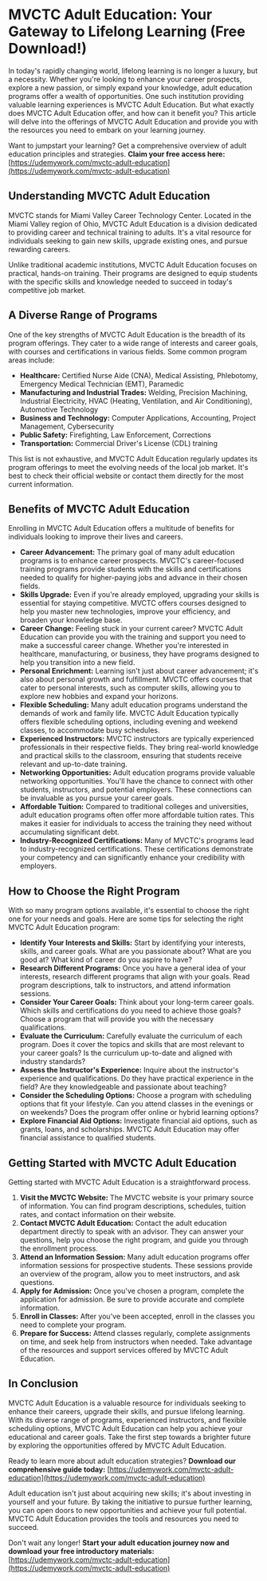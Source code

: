 # MVCTC Adult Education: Your Gateway to Lifelong Learning (Free Download!)

In today's rapidly changing world, lifelong learning is no longer a luxury, but a necessity. Whether you're looking to enhance your career prospects, explore a new passion, or simply expand your knowledge, adult education programs offer a wealth of opportunities. One such institution providing valuable learning experiences is MVCTC Adult Education. But what exactly does MVCTC Adult Education offer, and how can it benefit you? This article will delve into the offerings of MVCTC Adult Education and provide you with the resources you need to embark on your learning journey.

Want to jumpstart your learning? Get a comprehensive overview of adult education principles and strategies. **Claim your free access here:** [https://udemywork.com/mvctc-adult-education](https://udemywork.com/mvctc-adult-education)

## Understanding MVCTC Adult Education

MVCTC stands for Miami Valley Career Technology Center. Located in the Miami Valley region of Ohio, MVCTC Adult Education is a division dedicated to providing career and technical training to adults. It's a vital resource for individuals seeking to gain new skills, upgrade existing ones, and pursue rewarding careers.

Unlike traditional academic institutions, MVCTC Adult Education focuses on practical, hands-on training. Their programs are designed to equip students with the specific skills and knowledge needed to succeed in today's competitive job market.

## A Diverse Range of Programs

One of the key strengths of MVCTC Adult Education is the breadth of its program offerings. They cater to a wide range of interests and career goals, with courses and certifications in various fields. Some common program areas include:

*   **Healthcare:** Certified Nurse Aide (CNA), Medical Assisting, Phlebotomy, Emergency Medical Technician (EMT), Paramedic
*   **Manufacturing and Industrial Trades:** Welding, Precision Machining, Industrial Electricity, HVAC (Heating, Ventilation, and Air Conditioning), Automotive Technology
*   **Business and Technology:** Computer Applications, Accounting, Project Management, Cybersecurity
*   **Public Safety:** Firefighting, Law Enforcement, Corrections
*   **Transportation:** Commercial Driver's License (CDL) training

This list is not exhaustive, and MVCTC Adult Education regularly updates its program offerings to meet the evolving needs of the local job market. It's best to check their official website or contact them directly for the most current information.

## Benefits of MVCTC Adult Education

Enrolling in MVCTC Adult Education offers a multitude of benefits for individuals looking to improve their lives and careers.

*   **Career Advancement:** The primary goal of many adult education programs is to enhance career prospects. MVCTC's career-focused training programs provide students with the skills and certifications needed to qualify for higher-paying jobs and advance in their chosen fields.
*   **Skills Upgrade:** Even if you're already employed, upgrading your skills is essential for staying competitive. MVCTC offers courses designed to help you master new technologies, improve your efficiency, and broaden your knowledge base.
*   **Career Change:** Feeling stuck in your current career? MVCTC Adult Education can provide you with the training and support you need to make a successful career change. Whether you're interested in healthcare, manufacturing, or business, they have programs designed to help you transition into a new field.
*   **Personal Enrichment:** Learning isn't just about career advancement; it's also about personal growth and fulfillment. MVCTC offers courses that cater to personal interests, such as computer skills, allowing you to explore new hobbies and expand your horizons.
*   **Flexible Scheduling:** Many adult education programs understand the demands of work and family life. MVCTC Adult Education typically offers flexible scheduling options, including evening and weekend classes, to accommodate busy schedules.
*   **Experienced Instructors:** MVCTC instructors are typically experienced professionals in their respective fields. They bring real-world knowledge and practical skills to the classroom, ensuring that students receive relevant and up-to-date training.
*   **Networking Opportunities:** Adult education programs provide valuable networking opportunities. You'll have the chance to connect with other students, instructors, and potential employers. These connections can be invaluable as you pursue your career goals.
*   **Affordable Tuition:** Compared to traditional colleges and universities, adult education programs often offer more affordable tuition rates. This makes it easier for individuals to access the training they need without accumulating significant debt.
*   **Industry-Recognized Certifications:** Many of MVCTC's programs lead to industry-recognized certifications. These certifications demonstrate your competency and can significantly enhance your credibility with employers.

## How to Choose the Right Program

With so many program options available, it's essential to choose the right one for your needs and goals. Here are some tips for selecting the right MVCTC Adult Education program:

*   **Identify Your Interests and Skills:** Start by identifying your interests, skills, and career goals. What are you passionate about? What are you good at? What kind of career do you aspire to have?
*   **Research Different Programs:** Once you have a general idea of your interests, research different programs that align with your goals. Read program descriptions, talk to instructors, and attend information sessions.
*   **Consider Your Career Goals:** Think about your long-term career goals. Which skills and certifications do you need to achieve those goals? Choose a program that will provide you with the necessary qualifications.
*   **Evaluate the Curriculum:** Carefully evaluate the curriculum of each program. Does it cover the topics and skills that are most relevant to your career goals? Is the curriculum up-to-date and aligned with industry standards?
*   **Assess the Instructor's Experience:** Inquire about the instructor's experience and qualifications. Do they have practical experience in the field? Are they knowledgeable and passionate about teaching?
*   **Consider the Scheduling Options:** Choose a program with scheduling options that fit your lifestyle. Can you attend classes in the evenings or on weekends? Does the program offer online or hybrid learning options?
*   **Explore Financial Aid Options:** Investigate financial aid options, such as grants, loans, and scholarships. MVCTC Adult Education may offer financial assistance to qualified students.

## Getting Started with MVCTC Adult Education

Getting started with MVCTC Adult Education is a straightforward process.

1.  **Visit the MVCTC Website:** The MVCTC website is your primary source of information. You can find program descriptions, schedules, tuition rates, and contact information on their website.
2.  **Contact MVCTC Adult Education:** Contact the adult education department directly to speak with an advisor. They can answer your questions, help you choose the right program, and guide you through the enrollment process.
3.  **Attend an Information Session:** Many adult education programs offer information sessions for prospective students. These sessions provide an overview of the program, allow you to meet instructors, and ask questions.
4.  **Apply for Admission:** Once you've chosen a program, complete the application for admission. Be sure to provide accurate and complete information.
5.  **Enroll in Classes:** After you've been accepted, enroll in the classes you need to complete your program.
6.  **Prepare for Success:** Attend classes regularly, complete assignments on time, and seek help from instructors when needed. Take advantage of the resources and support services offered by MVCTC Adult Education.

## In Conclusion

MVCTC Adult Education is a valuable resource for individuals seeking to enhance their careers, upgrade their skills, and pursue lifelong learning. With its diverse range of programs, experienced instructors, and flexible scheduling options, MVCTC Adult Education can help you achieve your educational and career goals. Take the first step towards a brighter future by exploring the opportunities offered by MVCTC Adult Education.

Ready to learn more about adult education strategies? **Download our comprehensive guide today:** [https://udemywork.com/mvctc-adult-education](https://udemywork.com/mvctc-adult-education)

Adult education isn't just about acquiring new skills; it's about investing in yourself and your future. By taking the initiative to pursue further learning, you can open doors to new opportunities and achieve your full potential. MVCTC Adult Education provides the tools and resources you need to succeed.

Don't wait any longer! **Start your adult education journey now and download your free introductory materials:** [https://udemywork.com/mvctc-adult-education](https://udemywork.com/mvctc-adult-education)
